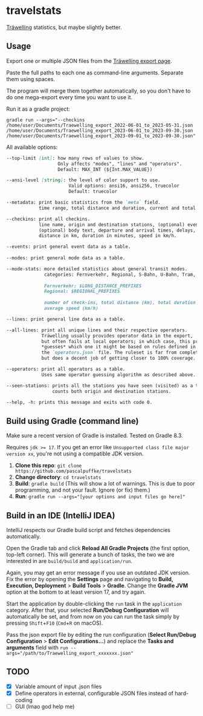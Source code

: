 # travelstats
[Träwelling](https://traewelling.de) statistics, but maybe slightly better.

## Usage
Export one or multiple JSON files from the [Träwelling export page](https://traewelling.de/export).

Paste the full paths to each one as command-line arguments. Separate them using spaces.

The program will merge them together automatically, so you don't have to do one mega-export every time you want to use it.

Run it as a gradle project:
```shell
gradle run --args="--checkins /home/user/Documents/Traewelling_export_2022-06-01_to_2023-05-31.json /home/user/Documents/Traewelling_export_2023-06-01_to_2023-09-30.json /home/user/Documents/Traewelling_export_2023-09-01_to_2023-09-30.json"
```

All available options:
```markdown
--top-limit [int]: how many rows of values to show. 
                   Only affects "modes", "lines" and "operators".
                   Default: MAX_INT (${Int.MAX_VALUE})

--ansi-level [string]: the level of color support to use.
                       Valid options: ansi16, ansi256, truecolor
                       Default: truecolor   

--metadata: print basic statistics from the `meta` field.
            time range, total distance and duration, current and total points.

--checkins: print all checkins.
            line name, origin and destination stations, (optional) event,
            (optional) body text, departure and arrival times, delays,
            distance in km, duration in minutes, speed in km/h.

--events: print general event data as a table.
            
--modes: print general mode data as a table.

--mode-stats: more detailed statistics about general transit modes.
              categories: Fernverkehr, Regional, S-Bahn, U-Bahn, Tram, Bus
                          
              Fernverkehr: $LONG_DISTANCE_PREFIXES
              Regional: $REGIONAL_PREFIXES
                          
              number of check-ins, total distance (km), total duration (h),
              average speed (km/h)

--lines: print general line data as a table.

--all-lines: print all unique lines and their respective operators.
             Träwelling usually provides operator data in the export,
             but often fails at local operators; in which case, this program
             *guesses* which one it might be based on rules defined in
             the `operators.json` file. The ruleset is far from complete,
             but does a decent job of getting closer to 100% coverage.

--operators: print all operators as a table.
             Uses same operator guessing algorithm as described above.

--seen-stations: prints all the stations you have seen (visited) as a table.
                 counts both origin and destination stations.

--help, -h: prints this message and exits with code 0.
```

## Build using Gradle (command line)

Make sure a recent version of Gradle is installed. Tested on Gradle 8.3.

Requires `jdk >= 17`.
If you get an error like `Unsupported class file major version xx`, you're not using a compatible JDK version.

1. **Clone this repo**: `git clone https://github.com/pascalpuffke/travelstats`
2. **Change directory**: `cd travelstats`
3. **Build**: `gradle build` (This will show a lot of warnings. This is due to poor programming, and not your fault. Ignore (or fix) them.)
4. **Run**: `gradle run --args="[your options and input files go here]"`

## Build in an IDE (IntelliJ IDEA)

IntelliJ respects our Gradle build script and fetches dependencies automatically.

Open the Gradle tab and click **Reload All Gradle Projects** (the first option, top-left corner).
This will generate a bunch of tasks, the two we are interested in are `build/build` and `application/run`.

Again, you may get an error message if you use an outdated JDK version.
Fix the error by opening the **Settings** page and navigating to **Build, Execution, Deployment** > **Build Tools** > **Gradle**.
Change the **Gradle JVM** option at the bottom to at least version 17, and try again.

Start the application by double-clicking the `run` task in the `application` category.
After that, your selected **Run/Debug Configuration** will automatically be set, and from now on you can run the task
simply by pressing `Shift`+`F10` (`Cmd`+`R` on macOS).

Pass the json export file by editing the run configuration (**Select Run/Debug Configuration** > **Edit Configurations...**)
and replace the **Tasks and arguments** field with `run --args="/path/to/Traewelling_export_xxxxxxx.json"`

## TODO
- [x] Variable amount of input .json files
- [x] Define operators in external, configurable JSON files instead of hard-coding
- [ ] GUI (lmao god help me)